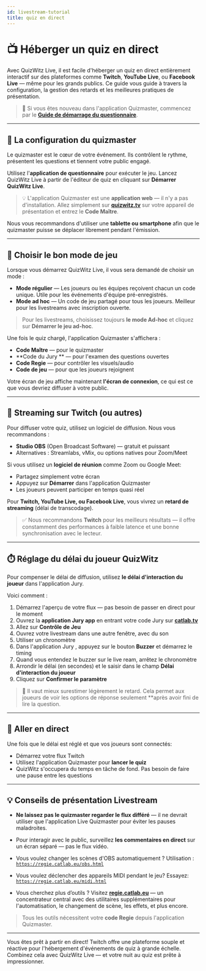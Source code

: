 ```yaml
---
id: livestream-tutorial
title: quiz en direct
---
```


# 📺 Héberger un quiz en direct

Avec QuizWitz Live, il est facile d'héberger un quiz en direct entièrement interactif sur des plateformes comme **Twitch**, **YouTube Live**, ou **Facebook Live** — même pour les grands publics. Ce guide vous guide à travers la configuration, la gestion des retards et les meilleures pratiques de présentation.

> 🧭 Si vous êtes nouveau dans l'application Quizmaster, commencez par le [**Guide de démarrage du questionnaire**](../quizmaster/002-startup.md).

---

## 🎤 La configuration du quizmaster

Le quizmaster est le cœur de votre événement. Ils contrôlent le rythme, présentent les questions et tiennent votre public engagé.

Utilisez l'**application de questionnaire** pour exécuter le jeu. Lancez QuizWitz Live à partir de l'éditeur de quiz en cliquant sur **Démarrer QuizWitz Live**.

> 💡 L'application Quizmaster est une **application web** — il n'y a pas d'installation. Allez simplement sur [**quizwitz.tv**](https://quizwitz.tv) sur votre appareil de présentation et entrez le **Code Maître**.

Nous vous recommandons d'utiliser une **tablette ou smartphone** afin que le quizmaster puisse se déplacer librement pendant l'émission.

---

## 🧩 Choisir le bon mode de jeu

Lorsque vous démarrez QuizWitz Live, il vous sera demandé de choisir un mode :

- **Mode régulier** — Les joueurs ou les équipes reçoivent chacun un code unique. Utile pour les événements d'équipe pré-enregistrés.
- **Mode ad hoc** — Un code de jeu partagé pour tous les joueurs. Meilleur pour les livestreams avec inscription ouverte.

> Pour les livestreams, choisissez toujours **le mode Ad-hoc** et cliquez sur **Démarrer le jeu ad-hoc**.

Une fois le quiz chargé, l'application Quizmaster s'affichera :

- **Code Maître** — pour le quizmaster
- \*\*Code du Jury \*\* — pour l'examen des questions ouvertes
- **Code Regie** — pour contrôler les visuels/audio
- **Code de jeu** — pour que les joueurs rejoignent

Votre écran de jeu affiche maintenant **l'écran de connexion**, ce qui est ce que vous devriez diffuser à votre public.

---

## 🎥 Streaming sur Twitch (ou autres)

Pour diffuser votre quiz, utilisez un logiciel de diffusion. Nous vous recommandons :

- **Studio OBS** (Open Broadcast Software) — gratuit et puissant
- Alternatives : Streamlabs, vMix, ou options natives pour Zoom/Meet

Si vous utilisez un **logiciel de réunion** comme Zoom ou Google Meet:

- Partagez simplement votre écran
- Appuyez sur **Démarrer** dans l'application Quizmaster
- Les joueurs peuvent participer en temps quasi réel

Pour **Twitch, YouTube Live, ou Facebook Live**, vous vivrez un **retard de streaming** (délai de transcodage).

> ✅ Nous recommandons **Twitch** pour les meilleurs résultats — il offre constamment des performances à faible latence et une bonne synchronisation avec le lecteur.

---

## ⏱️ Réglage du délai du joueur QuizWitz

Pour compenser le délai de diffusion, utilisez **le délai d'interaction du joueur** dans l'application Jury.

Voici comment :

1. Démarrez l'aperçu de votre flux — pas besoin de passer en direct pour le moment
2. Ouvrez la **application Jury app** en entrant votre code Jury sur [**catlab.tv**](https://catlab.tv)
3. Allez sur **Contrôle de Jeu**
4. Ouvrez votre livestream dans une autre fenêtre, avec du son
5. Utiliser un chronomètre
6. Dans l'application Jury , appuyez sur le bouton **Buzzer** et démarrez le timing
7. Quand vous entendez le buzzer sur le live ream, arrêtez le chronomètre
8. Arrondir le délai (en secondes) et le saisir dans le champ **Délai d'interaction du joueur**
9. Cliquez sur **Confirmer le paramètre**

> 🎯 Il vaut mieux surestimer légèrement le retard. Cela permet aux joueurs de voir les options de réponse seulement \*\*après avoir fini de lire la question.

---

## 🚀 Aller en direct

Une fois que le délai est réglé et que vos joueurs sont connectés:

- Démarrez votre flux Twitch
- Utilisez l'application Quizmaster pour **lancer le quiz**
- QuizWitz s'occupera du temps en tâche de fond. Pas besoin de faire une pause entre les questions

---

## 💡 Conseils de présentation Livestream

- **Ne laissez pas le quizmaster regarder le flux différé** — il ne devrait utiliser que l'application Live Quizmaster pour éviter les pauses maladroites.

- Pour interagir avec le public, surveillez **les commentaires en direct** sur un écran séparé — pas le flux vidéo.

- Vous voulez changer les scènes d'OBS automatiquement ? Utilisation :\
  [`https://regie.catlab.eu/obs.html`](https://regie.catlab.eu/obs.html)

- Vous voulez déclencher des appareils MIDI pendant le jeu? Essayez:\
  [`https://regie.catlab.eu/midi.html`](https://regie.catlab.eu/midi.html)

- Vous cherchez plus d’outils ? Visitez [**regie.catlab.eu**](https://regie.catlab.eu) — un concentrateur central avec des utilitaires supplémentaires pour l'automatisation, le changement de scène, les effets, et plus encore.

> Tous les outils nécessitent votre **code Regie** depuis l'application Quizmaster.

---

Vous êtes prêt à partir en direct! Twitch offre une plateforme souple et réactive pour l'hébergement d'événements de quiz à grande échelle. Combinez cela avec QuizWitz Live — et votre nuit au quiz est prête à impressionner.
